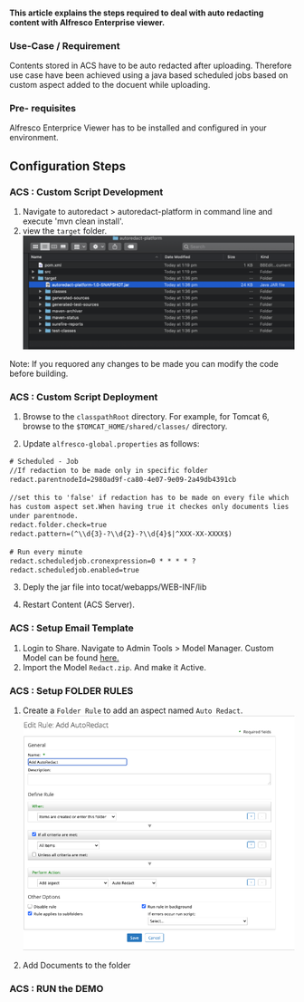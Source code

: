 #### This article explains the steps required to deal with auto redacting content with Alfresco Enterprise viewer. 

### Use-Case / Requirement
Contents stored in ACS have to be auto redacted after uploading. Therefore use case have been achieved using a java based scheduled jobs based on custom aspect added to the docuent while uploading.

### Pre- requisites
Alfresco Enterprice Viewer has to be installed and configured in your environment.

## Configuration Steps

### ACS : Custom Script Development
1. Navigate to autoredact > autoredact-platform in command line and execute  'mvn clean install'.
2. view the `target` folder.
![jar-file-image](assets/target-jar.png)

Note: If you requored any changes to be made you can modify the code before building.

### ACS : Custom Script Deployment
1. Browse to the `classpathRoot` directory.
For example, for Tomcat 6, browse to the `$TOMCAT_HOME/shared/classes/` directory.

2. Update `alfresco-global.properties` as follows:
```
# Scheduled - Job
//If redaction to be made only in specific folder
redact.parentnodeId=2980ad9f-ca80-4e07-9e09-2a49db4391cb

//set this to 'false' if redaction has to be made on every file which has custom aspect set.When having true it checkes only documents lies under parentnode.
redact.folder.check=true
redact.pattern=(^\\d{3}-?\\d{2}-?\\d{4}$|^XXX-XX-XXXX$)

# Run every minute
redact.scheduledjob.cronexpression=0 * * * * ?
redact.scheduledjob.enabled=true
```

3. Deply the jar file into tocat/webapps/WEB-INF/lib

4. Restart Content (ACS Server).

### ACS : Setup Email Template
1. Login to Share. Navigate to Admin Tools > Model Manager. Custom Model can be found [here.](Redact.zip)
2. Import the Model `Redact.zip`. And make it Active. 

### ACS : Setup FOLDER RULES
1. Create a `Folder Rule` to add an aspect named `Auto Redact`.
![Effectivity](assets/custom-rule.png)

2. Add Documents to the folder
### ACS : RUN the DEMO
